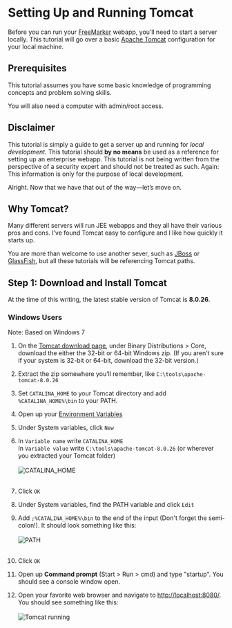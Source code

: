 # Setting Up and Running Tomcat

Before you can run your [FreeMarker](http://freemarker.org) webapp, you’ll need to start a server locally. This tutorial will go over a basic [Apache Tomcat](http://tomcat.apache.org/) configuration for your local machine.

## Prerequisites

This tutorial assumes you have some basic knowledge of programming concepts and problem solving skills.

You will also need a computer with admin/root access.

## Disclaimer

This tutorial is simply a guide to get a server up and running for *local development*. This tutorial should **by no means** be used as a reference for setting up an enterprise webapp. This tutorial is not being written from the perspective of a security expert and should not be treated as such. Again: This information is only for the purpose of local development.

Alright. Now that we have that out of the way—let’s move on.

## Why Tomcat?

Many different servers will run JEE webapps and they all have their various pros and cons. I’ve found Tomcat easy to configure and I like how quickly it starts up.

You are more than welcome to use another sever, such as [JBoss](http://www.jboss.org/) or [GlassFish](https://glassfish.java.net/), but all these tutorials will be referencing Tomcat paths.

## Step 1: Download and Install Tomcat

At the time of this writing, the latest stable version of Tomcat is **8.0.26**.


### Windows Users

Note: Based on Windows 7

1. On the [Tomcat download page](http://tomcat.apache.org/download-80.cgi), under Binary Distributions > Core, download the either the 32-bit or 64-bit Windows zip. (If you aren’t sure if your system is 32-bit or 64-bit, download the 32-bit version.)

2. Extract the zip somewhere you’ll remember, like `C:\tools\apache-tomcat-8.0.26`

3. Set `CATALINA_HOME` to your Tomcat directory and add `%CATALINA_HOME%\bin` to your PATH.
  1. Open up your [Environment Variables](http://www.nextofwindows.com/how-to-addedit-environment-variables-in-windows-7)
  2. Under System variables, click `New`
  3. In `Variable name` write `CATALINA_HOME` <br>In `Variable value` write `C:\tools\apache-tomcat-8.0.26` (or wherever you extracted your Tomcat folder) <br><br> ![CATALINA_HOME](https://raw.githubusercontent.com/freemarker/tutorials/master/00-running-a-server-locally/images/catalina-home.png)<br><br>
  4. Click `OK`
  5. Under System variables, find the PATH variable and click `Edit`
  6. Add `;%CATALINA_HOME%\bin` to the end of the input (Don't forget the semi-colon!). It should look something like this:<br><br>![PATH](https://raw.githubusercontent.com/freemarker/tutorials/master/00-running-a-server-locally/images/edit-path.png)<br><br>
  7. Click `OK`

4. Open up **Command prompt** (Start > Run > cmd) and type "startup". You should see a console window open.

5. Open your favorite web browser and navigate to [http://localhost:8080/](http://localhost:8080/). You should see something like this:<br><br> ![Tomcat running](https://raw.githubusercontent.com/freemarker/tutorials/master/00-running-a-server-locally/images/tomcat-running.png)
